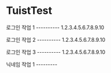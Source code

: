 # TuistTest

로그인 작업 1 ----------
1.2.3.4.5.6.7.8.9.10

로그인 작업 2 ----------
1.2.3.4.5.6.7.8.9.10

로그인 작업 3 ----------
1.2.3.4.5.6.7.8.9.10

닉네임 작업 1 ---------

